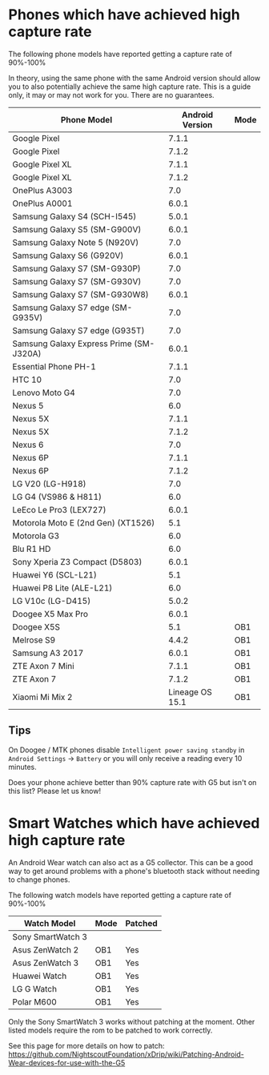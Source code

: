 # Phones which have achieved high capture rate

The following phone models have reported getting a capture rate of 90%-100%

In theory, using the same phone with the same Android version should allow you to also potentially achieve the same high capture rate. This is a guide only, it may or may not work for you. There are no guarantees.


Phone Model | Android Version | Mode
--- | --- | ---
Google Pixel | 7.1.1 |
Google Pixel | 7.1.2 |
Google Pixel XL | 7.1.1
Google Pixel XL | 7.1.2
OnePlus A3003 | 7.0
OnePlus A0001 | 6.0.1
Samsung Galaxy S4 (SCH-I545) | 5.0.1
Samsung Galaxy S5 (SM-G900V) | 6.0.1
Samsung Galaxy Note 5 (N920V) | 7.0
Samsung Galaxy S6 (G920V) | 6.0.1
Samsung Galaxy S7 (SM-G930P) | 7.0
Samsung Galaxy S7 (SM-G930V) | 7.0
Samsung Galaxy S7 (SM-G930W8) | 6.0.1
Samsung Galaxy S7 edge (SM-G935V) | 7.0
Samsung Galaxy S7 edge (G935T) | 7.0
Samsung Galaxy Express Prime (SM-J320A) | 6.0.1
Essential Phone PH-1 | 7.1.1
HTC 10 | 7.0
Lenovo Moto G4 | 7.0
Nexus 5 | 6.0
Nexus 5X | 7.1.1
Nexus 5X | 7.1.2
Nexus 6 | 7.0
Nexus 6P | 7.1.1
Nexus 6P | 7.1.2
LG V20 (LG-H918) | 7.0
LG G4 (VS986 & H811) | 6.0
LeEco Le Pro3 (LEX727) | 6.0.1
Motorola Moto E (2nd Gen) (XT1526) | 5.1
Motorola G3 | 6.0
Blu R1 HD | 6.0
Sony Xperia Z3 Compact (D5803) | 6.0.1
Huawei Y6 (SCL-L21) | 5.1
Huawei P8 Lite (ALE-L21) | 6.0
LG V10c (LG-D415) | 5.0.2
Doogee X5 Max Pro | 6.0.1 |
Doogee X5S | 5.1 | OB1
Melrose S9 | 4.4.2 | OB1
Samsung A3 2017 | 6.0.1 | OB1
ZTE Axon 7 Mini | 7.1.1 | OB1
ZTE Axon 7 | 7.1.2 | OB1
Xiaomi Mi Mix 2 | Lineage OS 15.1 | OB1

## Tips

On Doogee / MTK phones disable `Intelligent power saving standby` in `Android Settings` -> `Battery` or you will only receive a reading every 10 minutes.


Does your phone achieve better than 90% capture rate with G5 but isn't on this list? Please let us know!

# Smart Watches which have achieved high capture rate

An Android Wear watch can also act as a G5 collector. This can be a good way to get around problems with a phone's bluetooth stack without needing to change phones.

The following watch models have reported getting a capture rate of 90%-100%

Watch Model | Mode | Patched
--- | --- | ---
Sony SmartWatch 3 |
Asus ZenWatch 2 | OB1 | Yes
Asus ZenWatch 3 | OB1 | Yes
Huawei Watch | OB1 | Yes
LG G Watch | OB1 | Yes
Polar M600 | OB1 | Yes

Only the Sony SmartWatch 3 works without patching at the moment. Other listed models require the rom to be patched to work correctly.

See this page for more details on how to patch: https://github.com/NightscoutFoundation/xDrip/wiki/Patching-Android-Wear-devices-for-use-with-the-G5

